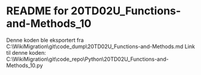 # README for 20TD02U_Functions-and-Methods_10
Denne koden ble eksportert fra C:\WikiMigration\git\code_dump\20TD02U_Functions-and-Methods.md
Link til denne koden: C:\WikiMigration\git\code_repo\Python\20TD02U_Functions-and-Methods_10.py
